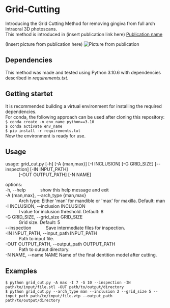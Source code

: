 # Grid-Cutting
Introducing the Grid Cutting Method for removing gingiva from full arch Intraoral 3D photoscans.  
This method is introduced in (insert publication link here) [Publication name](https://where_is.com/publication)  

(Insert picture from publication here) ![Picture from publication](image.jpg)

## Dependencies
This method was made and tested using Python 3.10.6 with dependencies described in *requirements.txt*.

## Getting startet
It is recommended building a virtual environment for installing the required dependencies.  
For conda, the following approach can be used after cloning this repository:  
`$ conda create -n env_name python==3.10`  
`$ conda activate env_name`  
`$ pip install -r requirements.txt`  
Now the environment is ready for use.  

## Usage 
usage: grid_cut.py [-h] [-A {man,max}] [-I INCLUSION] [-G GRID_SIZE] [--inspection] [-IN INPUT_PATH]  
                   &emsp;&emsp;&emsp;[-OUT OUTPUT_PATH] [-N NAME]
  
options:  
  -h, --help            &emsp;&emsp;&emsp;show this help message and exit  
  -A {man,max}, --arch_type {man,max}  
                        &emsp;&emsp;&emsp;Arch type: Either 'man' for mandible or 'max' for maxilla. Default: man  
  -I INCLUSION, --inclusion INCLUSION  
                        &emsp;&emsp;&emsp;I value for inclusion threshold. Default: 8  
  -G GRID_SIZE, --grid_size GRID_SIZE  
                        &emsp;&emsp;&emsp;Grid size. Default: 5  
  --inspection          &emsp;&emsp;&emsp;Save intermediate files for inspection.  
  -IN INPUT_PATH, --input_path INPUT_PATH  
                        &emsp;&emsp;&emsp;Path to input file.  
  -OUT OUTPUT_PATH, --output_path OUTPUT_PATH  
                        &emsp;&emsp;&emsp;Path to output directory.  
  -N NAME, --name NAME  Name of the final dentition model after cutting.  
  
  ## Examples
  `$ python grid_cut.py -A max -I 7 -G 10 --inspection -IN path/to/input/file.stl -OUT path/to/output/directory`  
  `$ python grid_cut.py --arch_type man --inclusion 2 --grid_size 5 --input_path path/to/input/file.vtp --output_path path/to/output/directory`  
